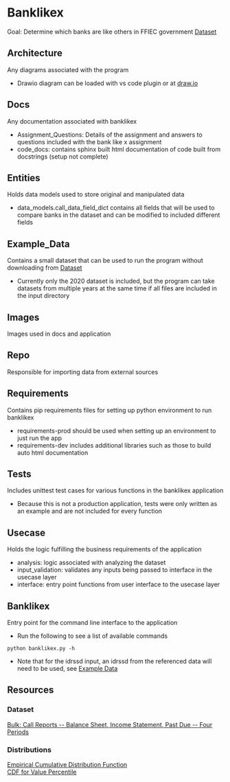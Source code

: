 # Banklikex
Goal: Determine which banks are like others in FFIEC government [Dataset](#Dataset)

## Architecture
Any diagrams associated with the program  
- Drawio diagram can be loaded with vs code plugin or at [draw.io](https://app.diagrams.net/)

## Docs
Any documentation associated with banklikex
- Assignment_Questions: Details of the assignment and answers to questions included with the bank like x assignment
- code_docs: contains sphinx built html documentation of code built from docstrings (setup not complete)

## Entities
Holds data models used to store original and manipulated data
- data_models.call_data_field_dict contains all fields that will be used to compare banks in the dataset and can be modified to included different fields

## Example_Data
Contains a small dataset that can be used to run the program without downloading from [Dataset](#Dataset)
- Currently only the 2020 dataset is included, but the program can take datasets from multiple years at the same time if all files are included in the input directory

## Images
Images used in docs and application

## Repo
Responsible for importing data from external sources

## Requirements
Contains pip requirements files for setting up python environment to run banklikex
- requirements-prod should be used when setting up an environment to just run the app
- requirements-dev includes additional libraries such as those to build auto html documentation

## Tests
Includes unittest test cases for various functions in the banklikex application
- Because this is not a production application, tests were only written as an example and are not included for every function

## Usecase
Holds the logic fulfilling the business requirements of the application
- analysis: logic associated with analyzing the dataset
- input_validation: validates any inputs being passed to interface in the usecase layer
- interface: entry point functions from user interface to the usecase layer

## Banklikex
Entry point for the command line interface to the application
- Run the following to see a list of available commands
```
python banklikex.py -h
```
- Note that for the idrssd input, an idrssd from the referenced data will need to be used, see [Example Data](#Example_Data)

## Resources
### Dataset
[Bulk: Call Reports -- Balance Sheet, Income Statement, Past Due -- Four Periods](https://cdr.ffiec.gov/public/PWS/DownloadBulkData.aspx)
### Distributions
[Empirical Cumulative Distribution Function](https://machinelearningmastery.com/empirical-distribution-function-in-python/)  
[CDF for Value Percentile](https://www.andata.at/en/software-blog-reader/why-we-love-the-cdf-and-do-not-like-histograms-that-much.html)